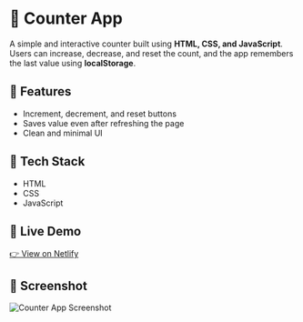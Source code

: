 # 🧮 Counter App

A simple and interactive counter built using **HTML, CSS, and JavaScript**.  
Users can increase, decrease, and reset the count, and the app remembers the last value using **localStorage**.

## 🌟 Features
- Increment, decrement, and reset buttons  
- Saves value even after refreshing the page  
- Clean and minimal UI  

## 🧰 Tech Stack
- HTML  
- CSS  
- JavaScript  

## 🚀 Live Demo
[👉 View on Netlify](https://counter-site-12.netlify.app/)

## 📸 Screenshot
![Counter App Screenshot](Screenshot(1).png)
